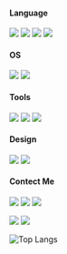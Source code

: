 #### Language
<img  src="https://img.shields.io/badge/Java-ED8B00?style=for-the-badge&logo=openjdk&logoColor=white"> <img  src="https://img.shields.io/badge/MySQL-00000F?style=for-the-badge&logo=mysql&logoColor=white"> <img  src="https://img.shields.io/badge/C-00599C?style=for-the-badge&logo=c&logoColor=white"> <img  src="https://img.shields.io/badge/C%2B%2B-00599C?style=for-the-badge&logo=c%2B%2B&logoColor=white">

#### OS
<img  src="https://img.shields.io/badge/Windows-0078D6?style=for-the-badge&logo=windows&logoColor=white"> <img  src="https://img.shields.io/badge/Linux-FCC624?style=for-the-badge&logo=linux&logoColor=black">

#### Tools
<img  src="https://img.shields.io/badge/IntelliJ_IDEA-000000.svg?style=for-the-badge&logo=intellij-idea&logoColor=white"> <img  src="https://img.shields.io/badge/Visual_Studio-5C2D91?style=for-the-badge&logo=visual%20studio&logoColor=white"> <img  src="https://img.shields.io/badge/Visual_Studio_Code-0078D4?style=for-the-badge&logo=visual%20studio%20code&logoColor=white">

#### Design
<img  src="https://img.shields.io/badge/Adobe%20Photoshop-31A8FF?logo=adobephotoshop&logoColor=fff&style=for-the-badge"> <img  src="https://img.shields.io/badge/Adobe%20Illustrator-FF9A00?logo=adobeillustrator&logoColor=fff&style=for-the-badge">

#### Contect Me
<a href="https://instagram.com/hk._.yy?igshid=OGQ5ZDc2ODk2ZA%3D%3D&utm_source=qr"><img src="https://img.shields.io/badge/Instagram-E4405F?style=for-the-badge&logo=instagram&logoColor=white"></a> <a href="https://www.discord.com/users/1163097636757315664"><img src="https://img.shields.io/badge/Discord-7289DA?style=for-the-badge&logo=discord&logoColor=white
"></a> <a href="https://spotify.link/zECom7TUUDb"><img  src="https://img.shields.io/badge/Spotify-1ED760?&style=for-the-badge&logo=spotify&logoColor=white"></a>

<img  src="http://mazassumnida.wtf/api/v2/generate_badge?boj=rosa0000918">
<img  src="http://mazandi.herokuapp.com/api?handle=rosa0000918">

![Top Langs](https://github-readme-stats.vercel.app/api/top-langs/?username=hyokyung918&layout=compact)

